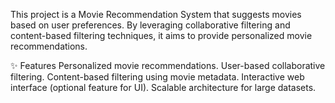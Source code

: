 This project is a Movie Recommendation System that suggests movies based on user preferences. By leveraging collaborative filtering and content-based filtering techniques, it aims to provide personalized movie recommendations.

✨ Features
Personalized movie recommendations.
User-based collaborative filtering.
Content-based filtering using movie metadata.
Interactive web interface (optional feature for UI).
Scalable architecture for large datasets.
